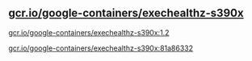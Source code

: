 
[gcr.io/google-containers/exechealthz-s390x](https://hub.docker.com/r/anjia0532/google-containers.exechealthz-s390x/tags/)
-----


[gcr.io/google-containers/exechealthz-s390x:1.2](https://hub.docker.com/r/anjia0532/google-containers.exechealthz-s390x/tags/)


[gcr.io/google-containers/exechealthz-s390x:81a86332](https://hub.docker.com/r/anjia0532/google-containers.exechealthz-s390x/tags/)


